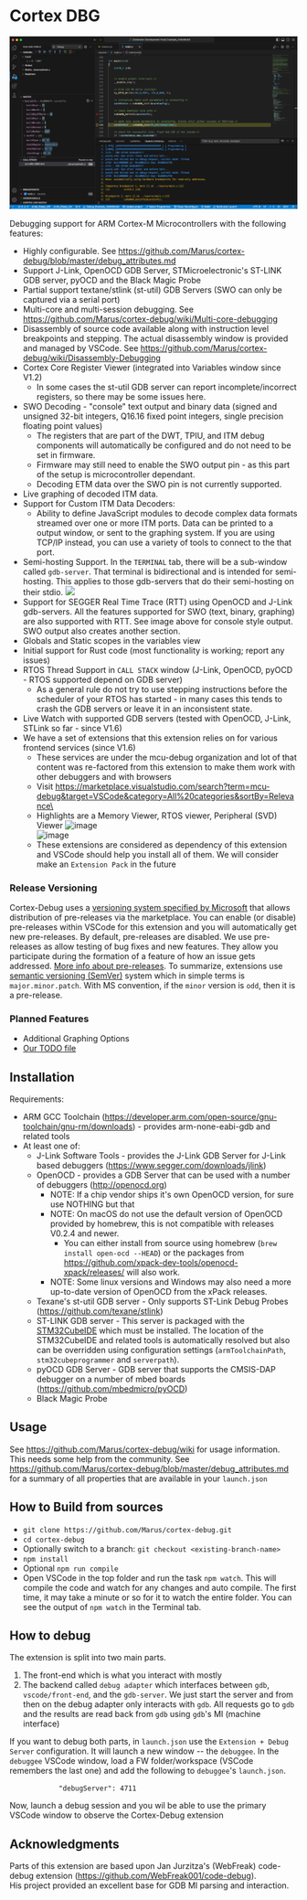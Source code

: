 # Cortex DBG

![Visual Studio Code with Cortex-Debug Installed](./images/vs-code-screenshot.png)

Debugging support for ARM Cortex-M Microcontrollers with the following features:

* Highly configurable. See https://github.com/Marus/cortex-debug/blob/master/debug_attributes.md
* Support J-Link, OpenOCD GDB Server, STMicroelectronic's ST-LINK GDB server, pyOCD and the Black Magic Probe
* Partial support textane/stlink (st-util) GDB Servers (SWO can only be captured via a serial port)
* Multi-core and multi-session debugging. See https://github.com/Marus/cortex-debug/wiki/Multi-core-debugging
* Disassembly of source code available along with instruction level breakpoints and stepping. The actual disassembly window is provided and managed by VSCode. See https://github.com/Marus/cortex-debug/wiki/Disassembly-Debugging
* Cortex Core Register Viewer (integrated into Variables window since V1.2)
    * In some cases the st-util GDB server can report incomplete/incorrect registers, so there may be some issues here.
* SWO Decoding - "console" text output and binary data (signed and unsigned 32-bit integers, Q16.16 fixed point integers, single precision floating point values)
    * The registers that are part of the DWT, TPIU, and ITM debug components will automatically be configured and do not need to be set in firmware.
    * Firmware may still need to enable the SWO output pin - as this part of the setup is microcontroller dependant.
    * Decoding ETM data over the SWO pin is not currently supported.
* Live graphing of decoded ITM data.
* Support for Custom ITM Data Decoders:
    * Ability to define JavaScript modules to decode complex data formats streamed over one or more ITM ports. Data can be printed to a output window, or sent to the graphing system. If you are using TCP/IP instead, you can use a variety of tools to connect to the that port.
* Semi-hosting Support. In the `TERMINAL` tab, there will be a sub-window called `gdb-server`. That terminal is bidirectional and is intended for semi-hosting. This applies to those gdb-servers that do their semi-hosting on their stdio.
![](images/gdb-server.png)
* Support for SEGGER Real Time Trace (RTT) using OpenOCD and J-Link gdb-servers. All the features supported for SWO (text, binary, graphing) are also supported with RTT. See image above for console style output. SWO output also creates another section.
* Globals and Static scopes in the variables view
* Initial support for Rust code (most functionality is working; report any issues)
* RTOS Thread Support in `CALL STACK` window (J-Link, OpenOCD, pyOCD - RTOS supported depend on GDB server)
    * As a general rule do not try to use stepping instructions before the scheduler of your RTOS has started - in many cases this tends to crash the GDB servers or leave it in an inconsistent state.
* Live Watch with supported GDB servers (tested with OpenOCD, J-Link, STLink so far - since V1.6)
* We have a set of extensions that this extension relies on for various frontend services (since V1.6)
  * These services are under the mcu-debug organization and lot of that content was re-factored from this extension to make them work with other debuggers and with browsers
  * Visit https://marketplace.visualstudio.com/search?term=mcu-debug&target=VSCode&category=All%20categories&sortBy=Relevance\
  * Highlights are a Memory Viewer, RTOS viewer, Peripheral (SVD) Viewer
  ![image](https://user-images.githubusercontent.com/41269583/227667748-599a7ad1-afa8-4fab-92a8-17c3da3b0fdd.png)<br>
  ![image](https://user-images.githubusercontent.com/41269583/227667788-df4bfcea-e4a1-4ea6-86a8-9cf70198817e.png)
  * These extensions are considered as dependency of this extension and VSCode should help you install all of them. We will consider make an `Extension Pack` in the future

### Release Versioning
Cortex-Debug uses a [versioning system specified by Microsoft](https://code.visualstudio.com/updates/v1_63#_pre-release-extensions) that allows distribution of pre-releases via the marketplace. You can enable (or disable) pre-releases within VSCode for this extension and you will automatically get new pre-releases. By default, pre-releases are disabled. We use pre-releases as allow testing of bug fixes and new features. They allow you participate during the formation of a feature of how an issue gets addressed. [More info about pre-releases](https://code.visualstudio.com/api/working-with-extensions/publishing-extension#prerelease-extensions). To summarize, extensions use [semantic versioning (SemVer)](https://semver.org/) system which in simple terms is `major.minor.patch`. With MS convention, if the `minor` version is `odd`, then it is a pre-release.

### Planned Features
* Additional Graphing Options
* [Our TODO file](https://github.com/Marus/cortex-debug/blob/master/TODO.md)

## Installation

Requirements:

* ARM GCC Toolchain (https://developer.arm.com/open-source/gnu-toolchain/gnu-rm/downloads) - provides arm-none-eabi-gdb and related tools
* At least one of:
  * J-Link Software Tools - provides the J-Link GDB Server for J-Link based debuggers (https://www.segger.com/downloads/jlink)
  * OpenOCD - provides a GDB Server that can be used with a number of debuggers (http://openocd.org)
    * NOTE: If a chip vendor ships it's own OpenOCD version, for sure use NOTHING but that
    * NOTE: On macOS do not use the default version of OpenOCD provided by homebrew, this is not compatible with releases V0.2.4 and newer.
      * You can either install from source using homebrew (`brew install open-ocd --HEAD`) or the packages from https://github.com/xpack-dev-tools/openocd-xpack/releases/ will also work.
    * NOTE: Some linux versions and Windows may also need a more up-to-date version of OpenOCD from the xPack releases.
  * Texane's st-util GDB server - Only supports ST-Link Debug Probes (https://github.com/texane/stlink)
  * ST-LINK GDB server - This server is packaged with the [STM32CubeIDE](https://www.st.com/en/development-tools/stm32cubeide.html) which must be installed. The location of the STM32CubeIDE and related tools is automatically resolved but also can be overridden using configuration settings (`armToolchainPath`, `stm32cubeprogrammer` and `serverpath`).
  * pyOCD GDB Server - GDB server that supports the CMSIS-DAP debugger on a number of mbed boards (https://github.com/mbedmicro/pyOCD)
  * Black Magic Probe

## Usage

See https://github.com/Marus/cortex-debug/wiki for usage information. This needs some help from the community. See https://github.com/Marus/cortex-debug/blob/master/debug_attributes.md for a summary of all properties that are available in your `launch.json`

## How to Build from sources
* `git clone https://github.com/Marus/cortex-debug.git`
* `cd cortex-debug`
* Optionally switch to a branch: `git checkout <existing-branch-name>`
* `npm install`
* Optional `npm run compile`
* Open VSCode in the top folder and run the task `npm watch`. This will compile the code and watch for any changes and auto compile. The first time, it may take a minute or so for it to watch the entire folder. You can see the output of `npm watch` in the Terminal tab.

## How to debug
The extension is split into two main parts.
1) The front-end which is what you interact with mostly
2) The backend called `debug adapter` which interfaces between `gdb`, `vscode/front-end`, and the `gdb-server`. We just start the server and from then on the debug adapter only interacts with `gdb`. All requests go to `gdb` and the results are read back from `gdb` using `gdb`'s MI (machine interface)

If you want to debug both parts, in `launch.json` use the `Extension + Debug Server` configuration. It will launch a new window -- the `debuggee`. In the `debuggee` VSCode window, load a FW folder/workspace (VSCode remembers the last one) and add the following to `debuggee`'s `launch.json`.
```
            "debugServer": 4711
```
Now, launch a debug session and you wil be able to use the primary VSCode window to observe the Cortex-Debug extension

## Acknowledgments

Parts of this extension are based upon Jan Jurzitza's (WebFreak) code-debug extension (https://github.com/WebFreak001/code-debug).<br>
His project provided an excellent base for GDB MI parsing and interaction.
